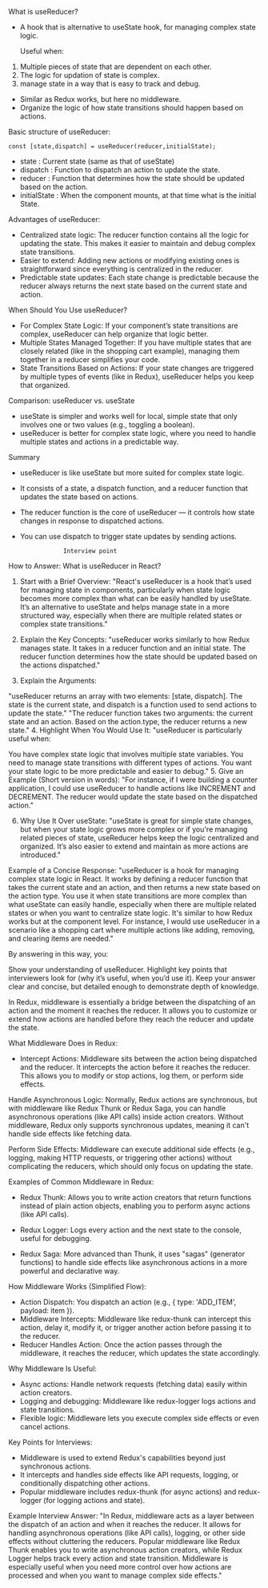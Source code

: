 What is useReducer? 
- A hook that is alternative to useState hook, for managing complex state logic. 

	Useful when:
1) Multiple pieces of state that are dependent on each other.
2) The logic for updation of state is complex.
3) manage state in a way that is easy to track and debug.

- Similar as Redux works, but here no middleware.
- Organize the logic of how state transitions should happen based on actions.



Basic structure of useReducer:

	const [state,dispatch] = useReducer(reducer,initialState);

- state : Current state (same as that of useState)
- dispatch : Function to dispatch an action to update the state.
- reducer : Function that determines how the state should be updated based on the action.
- initialState : When the component mounts, at that time what is the initial State.


Advantages of useReducer:
- Centralized state logic: The reducer function contains all the logic for updating the state. This makes it easier to maintain and debug complex state  transitions.
- Easier to extend: Adding new actions or modifying existing ones is straightforward since everything is centralized in the reducer.
- Predictable state updates: Each state change is predictable because the reducer always returns the next state based on the current state and action.


When Should You Use useReducer?
- For Complex State Logic: If your component’s state transitions are complex, useReducer can help organize that logic better.
- Multiple States Managed Together: If you have multiple states that are closely related (like in the shopping cart example), managing them together in a reducer simplifies your code.
- State Transitions Based on Actions: If your state changes are triggered by multiple types of events (like in Redux), useReducer helps you keep that organized.


Comparison: useReducer vs. useState
- useState is simpler and works well for local, simple state that only involves one or two values (e.g., toggling a boolean).
- useReducer is better for complex state logic, where you need to handle multiple states and actions in a predictable way.


Summary
- useReducer is like useState but more suited for complex state logic.
- It consists of a state, a dispatch function, and a reducer function that updates the state based on actions.
- The reducer function is the core of useReducer — it controls how state changes in response to dispatched actions.
- You can use dispatch to trigger state updates by sending actions.




                  Interview point

How to Answer: What is useReducer in React?
1. Start with a Brief Overview: "React's useReducer is a hook that’s used for managing state in components, particularly when state logic becomes more complex than what can be easily handled by useState. It’s an alternative to useState and helps manage state in a more structured way, especially when there are multiple related states or complex state transitions."

2. Explain the Key Concepts: "useReducer works similarly to how Redux manages state. It takes in a reducer function and an initial state. The reducer function determines how the state should be updated based on the actions dispatched."

3. Explain the Arguments:

"useReducer returns an array with two elements: [state, dispatch]. The state is the current state, and dispatch is a function used to send actions to update the state."
"The reducer function takes two arguments: the current state and an action. Based on the action.type, the reducer returns a new state."
4. Highlight When You Would Use It: "useReducer is particularly useful when:

You have complex state logic that involves multiple state variables.
You need to manage state transitions with different types of actions.
You want your state logic to be more predictable and easier to debug."
5. Give an Example (Short version in words): "For instance, if I were building a counter application, I could use useReducer to handle actions like INCREMENT and DECREMENT. The reducer would update the state based on the dispatched action."

6. Why Use It Over useState: "useState is great for simple state changes, but when your state logic grows more complex or if you're managing related pieces of state, useReducer helps keep the logic centralized and organized. It’s also easier to extend and maintain as more actions are introduced."

Example of a Concise Response:
"useReducer is a hook for managing complex state logic in React. It works by defining a reducer function that takes the current state and an action, and then returns a new state based on the action type. You use it when state transitions are more complex than what useState can easily handle, especially when there are multiple related states or when you want to centralize state logic. It's similar to how Redux works but at the component level. For instance, I would use useReducer in a scenario like a shopping cart where multiple actions like adding, removing, and clearing items are needed."

By answering in this way, you:

Show your understanding of useReducer.
Highlight key points that interviewers look for (why it’s useful, when you’d use it).
Keep your answer clear and concise, but detailed enough to demonstrate depth of knowledge.






In Redux, middleware is essentially a bridge between the dispatching of an action and the moment it reaches the reducer. It allows you to customize or extend how actions are handled before they reach the reducer and update the state.

What Middleware Does in Redux:
- Intercept Actions: Middleware sits between the action being dispatched and the reducer. It intercepts the action before it reaches the reducer. This allows you to modify or stop actions, log them, or perform side effects.

Handle Asynchronous Logic: Normally, Redux actions are synchronous, but with middleware like Redux Thunk or Redux Saga, you can handle asynchronous operations (like API calls) inside action creators. Without middleware, Redux only supports synchronous updates, meaning it can't handle side effects like fetching data.

Perform Side Effects: Middleware can execute additional side effects (e.g., logging, making HTTP requests, or triggering other actions) without complicating the reducers, which should only focus on updating the state.

Examples of Common Middleware in Redux:
- Redux Thunk: Allows you to write action creators that return functions instead of plain action objects, enabling you to perform async actions (like API calls).

- Redux Logger: Logs every action and the next state to the console, useful for debugging.

- Redux Saga: More advanced than Thunk, it uses "sagas" (generator functions) to handle side effects like asynchronous actions in a more powerful and declarative way.


How Middleware Works (Simplified Flow):
- Action Dispatch: You dispatch an action (e.g., { type: 'ADD_ITEM', payload: item }).
- Middleware Intercepts: Middleware like redux-thunk can intercept this action, delay it, modify it, or trigger another action before passing it to the reducer.
- Reducer Handles Action: Once the action passes through the middleware, it reaches the reducer, which updates the state accordingly.


Why Middleware Is Useful:
- Async actions: Handle network requests (fetching data) easily within action creators.
- Logging and debugging: Middleware like redux-logger logs actions and state transitions.
- Flexible logic: Middleware lets you execute complex side effects or even cancel actions.


Key Points for Interviews:
- Middleware is used to extend Redux's capabilities beyond just synchronous actions.
- It intercepts and handles side effects like API requests, logging, or conditionally dispatching other actions.
- Popular middleware includes redux-thunk (for async actions) and redux-logger (for logging actions and state).


Example Interview Answer:
"In Redux, middleware acts as a layer between the dispatch of an action and when it reaches the reducer. It allows for handling asynchronous operations (like API calls), logging, or other side effects without cluttering the reducers. Popular middleware like Redux Thunk enables you to write asynchronous action creators, while Redux Logger helps track every action and state transition. Middleware is especially useful when you need more control over how actions are processed and when you want to manage complex side effects."